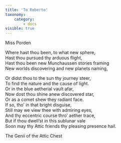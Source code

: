 ```yaml
---
title: 'To Roberto'
taxonomy:
    category:
        - docs
visible: true
---
```


<div class="author">Miss Porden</div>

Where hast thou been, to what new sphere,  
Hast thou pursued thy arduous flight,  
Hast thou been new Munchaussen stories framing  
New worlds discovering and new planets naming,  
  
Or didst thou to the sun thy journey steer,  
To find the nature and the cause of light.  
Or in the blue aetherial vault afar,  
Now dost thou shine anew discovered star,  
Or as a comet shew they radiant face.  
If so, tho’ in that bright disguise,  
Still may we view thee with admiring eyes,  
And thy eccentric course thro’ aether trace,  
But if thou dwell’st in this sublunar vale  
Soon may thy Attic friends thy pleasing presence hail.  
  
The Genii of the Attic Chest  